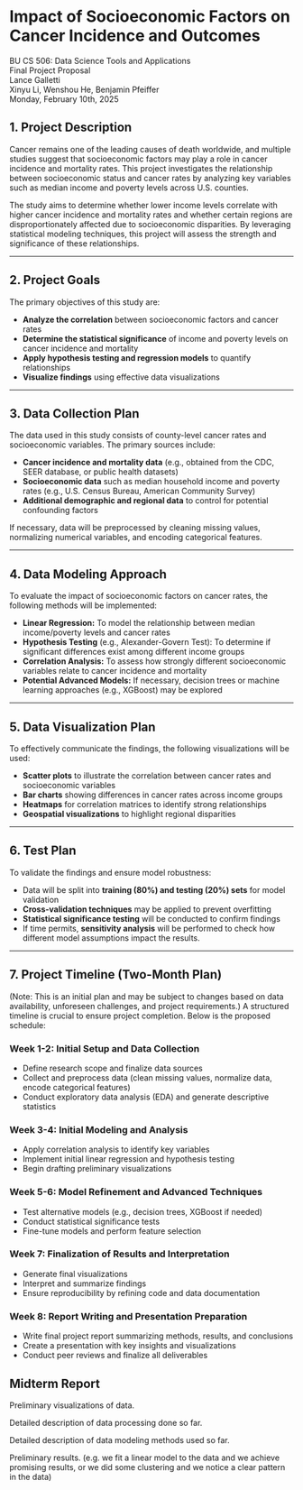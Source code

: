 # Impact of Socioeconomic Factors on Cancer Incidence and Outcomes

BU CS 506: Data Science Tools and Applications  
Final Project Proposal  
Lance Galletti  
Xinyu Li, Wenshou He, Benjamin Pfeiffer  
Monday, February 10th, 2025

## 1. Project Description

Cancer remains one of the leading causes of death worldwide, and multiple studies suggest that socioeconomic factors may play a role in cancer incidence and mortality rates. This project investigates the relationship between socioeconomic status and cancer rates by analyzing key variables such as median income and poverty levels across U.S. counties.

The study aims to determine whether lower income levels correlate with higher cancer incidence and mortality rates and whether certain regions are disproportionately affected due to socioeconomic disparities. By leveraging statistical modeling techniques, this project will assess the strength and significance of these relationships.

---

## 2. Project Goals

The primary objectives of this study are:

- **Analyze the correlation** between socioeconomic factors and cancer rates
- **Determine the statistical significance** of income and poverty levels on cancer incidence and mortality
- **Apply hypothesis testing and regression models** to quantify relationships
- **Visualize findings** using effective data visualizations

---

## 3. Data Collection Plan

The data used in this study consists of county-level cancer rates and socioeconomic variables. The primary sources include:

- **Cancer incidence and mortality data** (e.g., obtained from the CDC, SEER database, or public health datasets)
- **Socioeconomic data** such as median household income and poverty rates (e.g., U.S. Census Bureau, American Community Survey)
- **Additional demographic and regional data** to control for potential confounding factors

If necessary, data will be preprocessed by cleaning missing values, normalizing numerical variables, and encoding categorical features.

---

## 4. Data Modeling Approach

To evaluate the impact of socioeconomic factors on cancer rates, the following methods will be implemented:

- **Linear Regression:** To model the relationship between median income/poverty levels and cancer rates
- **Hypothesis Testing** (e.g., Alexander-Govern Test): To determine if significant differences exist among different income groups
- **Correlation Analysis:** To assess how strongly different socioeconomic variables relate to cancer incidence and mortality
- **Potential Advanced Models:** If necessary, decision trees or machine learning approaches (e.g., XGBoost) may be explored

---

## 5. Data Visualization Plan

To effectively communicate the findings, the following visualizations will be used:

- **Scatter plots** to illustrate the correlation between cancer rates and socioeconomic variables
- **Bar charts** showing differences in cancer rates across income groups
- **Heatmaps** for correlation matrices to identify strong relationships
- **Geospatial visualizations** to highlight regional disparities

---

## 6. Test Plan

To validate the findings and ensure model robustness:

- Data will be split into **training (80%) and testing (20%) sets** for model validation
- **Cross-validation techniques** may be applied to prevent overfitting
- **Statistical significance testing** will be conducted to confirm findings
- If time permits, **sensitivity analysis** will be performed to check how different model assumptions impact the results.

---

## 7. Project Timeline (Two-Month Plan)

(Note: This is an initial plan and may be subject to changes based on data availability, unforeseen challenges, and project requirements.) A structured timeline is crucial to ensure project completion. Below is the proposed schedule:

### Week 1-2: Initial Setup and Data Collection
- Define research scope and finalize data sources
- Collect and preprocess data (clean missing values, normalize data, encode categorical features)
- Conduct exploratory data analysis (EDA) and generate descriptive statistics

### Week 3-4: Initial Modeling and Analysis
- Apply correlation analysis to identify key variables
- Implement initial linear regression and hypothesis testing
- Begin drafting preliminary visualizations

### Week 5-6: Model Refinement and Advanced Techniques
- Test alternative models (e.g., decision trees, XGBoost if needed)
- Conduct statistical significance tests
- Fine-tune models and perform feature selection

### Week 7: Finalization of Results and Interpretation
- Generate final visualizations
- Interpret and summarize findings
- Ensure reproducibility by refining code and data documentation

### Week 8: Report Writing and Presentation Preparation
- Write final project report summarizing methods, results, and conclusions
- Create a presentation with key insights and visualizations
- Conduct peer reviews and finalize all deliverables

## Midterm Report

Preliminary visualizations of data.

Detailed description of data processing done so far.

Detailed description of data modeling methods used so far.

Preliminary results. (e.g. we fit a linear model to the data and we achieve promising results, or we did some clustering and we notice a clear pattern in the data)